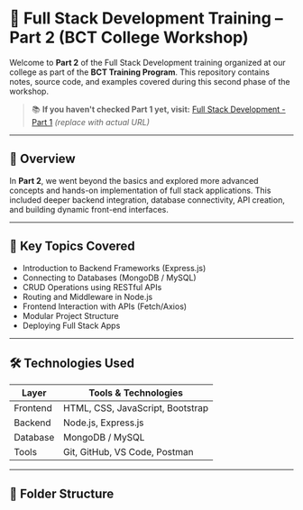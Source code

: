 # 🚀 Full Stack Development Training – Part 2 (BCT College Workshop)

Welcome to **Part 2** of the Full Stack Development training organized at our college as part of the **BCT Training Program**. This repository contains notes, source code, and examples covered during this second phase of the workshop.

> 📚 **If you haven't checked Part 1 yet, visit:** [Full Stack Development - Part 1](https://github.com/your-username/fullstack-training-part1) *(replace with actual URL)*

---

## 📌 Overview

In **Part 2**, we went beyond the basics and explored more advanced concepts and hands-on implementation of full stack applications. This included deeper backend integration, database connectivity, API creation, and building dynamic front-end interfaces.

---

## 🧠 Key Topics Covered

- Introduction to Backend Frameworks (Express.js)
- Connecting to Databases (MongoDB / MySQL)
- CRUD Operations using RESTful APIs
- Routing and Middleware in Node.js
- Frontend Interaction with APIs (Fetch/Axios)
- Modular Project Structure
- Deploying Full Stack Apps

---

## 🛠 Technologies Used

| Layer        | Tools & Technologies |
|--------------|----------------------|
| Frontend     | HTML, CSS, JavaScript, Bootstrap |
| Backend      | Node.js, Express.js |
| Database     | MongoDB / MySQL |
| Tools        | Git, GitHub, VS Code, Postman |

---

## 📁 Folder Structure

